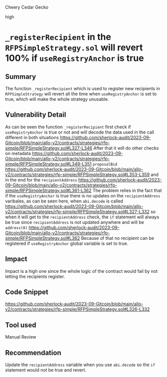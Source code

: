 Cheery Cedar Gecko

high

# `_registerRecipient` in the `RFPSimpleStrategy.sol` will revert 100% if `useRegistryAnchor` is true
## Summary
The function `_registerRecipient` which is used to register new recipients in `RFPSimpleStrategy` will revert all the time when `useRegistryAnchor` is set to true, which will make the whole strategy unusable.
## Vulnerability Detail
As can be seen the function `_registerRecipient` first check if `useRegistryAnchor` is true or not and will decode the data used in the call different in both situations
https://github.com/sherlock-audit/2023-09-Gitcoin/blob/main/allo-v2/contracts/strategies/rfp-simple/RFPSimpleStrategy.sol#L327-L346
After that it will do other checks on metadata 
https://github.com/sherlock-audit/2023-09-Gitcoin/blob/main/allo-v2/contracts/strategies/rfp-simple/RFPSimpleStrategy.sol#L349-L351
`proposalBid` 
https://github.com/sherlock-audit/2023-09-Gitcoin/blob/main/allo-v2/contracts/strategies/rfp-simple/RFPSimpleStrategy.sol#L353-L359
and in the end for the `recipientAddress`
https://github.com/sherlock-audit/2023-09-Gitcoin/blob/main/allo-v2/contracts/strategies/rfp-simple/RFPSimpleStrategy.sol#L361-L362
The problem relies in the fact that if the `useRegistryAnchor` is true there is no updates on the `recipientAddress` varibales, as can be seen here, when `abi.decode` is called 
https://github.com/sherlock-audit/2023-09-Gitcoin/blob/main/allo-v2/contracts/strategies/rfp-simple/RFPSimpleStrategy.sol#L327-L332
so when it will get to the `recipientAddress` check, the `if` statement will always be true since `recipientAddress` is not updated anywhere and will be `address(0)`
https://github.com/sherlock-audit/2023-09-Gitcoin/blob/main/allo-v2/contracts/strategies/rfp-simple/RFPSimpleStrategy.sol#L362
Because of that no recipient can be registered if `useRegistryAnchor` global variable is set to true.
## Impact
Impact is a high one since the whole logic of the contract would fail by not letting the recipients register.
## Code Snippet
https://github.com/sherlock-audit/2023-09-Gitcoin/blob/main/allo-v2/contracts/strategies/rfp-simple/RFPSimpleStrategy.sol#L326-L332
## Tool used

Manual Review

## Recommendation
Update the `recipientAddress` variable when you use `abi.decode` so the `if` statement would not be true and revert.
